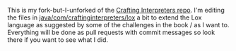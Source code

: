This is my fork-but-I-unforked of the [Crafting Interpreters repo](https://github.com/munificent/craftinginterpreters). I'm editing the files in [java/com/craftinginterpreters/lox](https://github.com/RheingoldRiver/craftinginterpreters/tree/master/java/com/craftinginterpreters/lox) a bit to extend the Lox language as suggested by some of the challenges in the book / as I want to. Everything will be done as pull requests with commit messages so look there if you want to see what I did.
